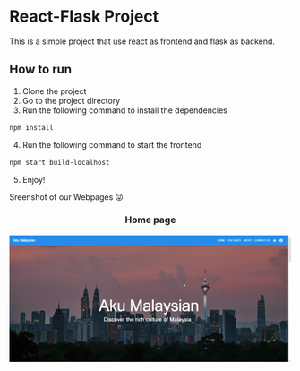 # React-Flask Project
This is a simple project that use react as frontend and flask as backend.

## How to run
1. Clone the project
2. Go to the project directory
3. Run the following command to install the dependencies
```bash
npm install
```
4. Run the following command to start the frontend
```bash
npm start build-localhost
```
5. Enjoy!


Sreenshot of our Webpages 😜

<div align="center">
  <h3 >
     Home page
  </h3>
  <img src="screenshot/home.gif">
</div>

